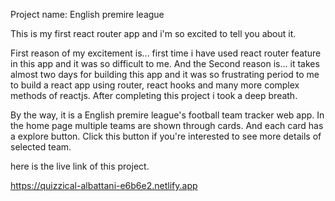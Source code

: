 Project name: English premire league

This is my first react router app and i'm so excited to tell you about it.

First reason of my excitement is... first time i have used react router feature in this app and it was so difficult to me.
And the Second reason is... it takes almost two days for building this app and it was so frustrating period to me to build a react app using router, react hooks and many more complex methods of reactjs. After completing this project i took a deep breath.

By the way, it is a English premire league's football team tracker web app. In the home page multiple teams are shown through cards. And each card has a explore button. Click this button if you're interested to see more details of selected team.


here is the live link of this project.


https://quizzical-albattani-e6b6e2.netlify.app
